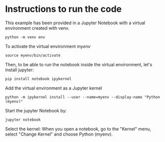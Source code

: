 # Instructions to run the code
This example has been provided in a Jupyter Notebook with a virtual environment created with venv.

    python -m venv env

To activate the virtual environment *myenv*

    source myenv/bin/activate

Then, to be able to run the notebook inside the virtual environment, let's install jupyter:

    pip install notebook ipykernel

Add the virtual environment as a Jupyter kernel

    python -m ipykernel install --user --name=myenv --display-name "Python (myenv)"

Start the jupyter Notebook by:

    jupyter notebook

Select the kernel: When you open a notebook, go to the "Kernel" menu, select "Change Kernel" and choose Python (myenv).